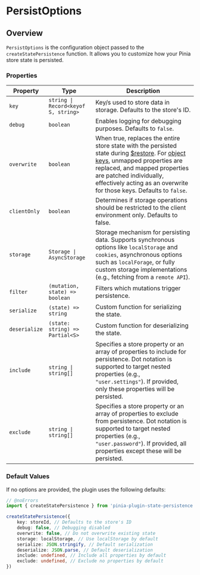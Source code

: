 # PersistOptions

## Overview

`PersistOptions` is the configuration object passed to the `createStatePersistence` function. It allows you to customize how your Pinia store state is persisted.

### Properties

| Property      | Type                                | Description                                                                                                                                                                                                                                                                                                                                          |
|---------------|-------------------------------------|------------------------------------------------------------------------------------------------------------------------------------------------------------------------------------------------------------------------------------------------------------------------------------------------------------------------------------------------------|
| `key`         | `string \| Record<keyof S, string>` | Key/s used to store data in storage. Defaults to the store's ID.                                                                                                                                                                                                                                                                                     |
| `debug`       | `boolean`                           | Enables logging for debugging purposes. Defaults to `false`.                                                                                                                                                                                                                                                                                         |
| `overwrite`   | `boolean`                           | When true, replaces the entire store state with the persisted state during [$restore](/guide/advance-usage.md#restore). For [object keys](/guide/advance-usage.md#object-key-persistence), unmapped properties are replaced, and mapped properties are patched individually, effectively acting as an overwrite for those keys. Defaults to `false`. |
| `clientOnly`  | `boolean`                           | Determines if storage operations should be restricted to the client environment only. Defaults to false.                                                                                                                                                                                                                                             |
| `storage`     | `Storage \| AsyncStorage`           | Storage mechanism for persisting data. Supports synchronous options like `localStorage` and `cookies`, asynchronous options such as `localForage`, or fully custom storage implementations (e.g., fetching from a `remote API`).                                                                                                                     |
| `filter`      | `(mutation, state) => boolean`      | Filters which mutations trigger persistence.                                                                                                                                                                                                                                                                                                         |
| `serialize`   | `(state) => string`                 | Custom function for serializing the state.                                                                                                                                                                                                                                                                                                           |
| `deserialize` | `(state: string) => Partial<S>`     | Custom function for deserializing the state.                                                                                                                                                                                                                                                                                                         |
| `include`     | `string \| string[]`                | Specifies a store property or an array of properties to include for persistence. Dot notation is supported to target nested properties (e.g., `"user.settings"`). If provided, only these properties will be persisted.                                                                                                                                                                    |
| `exclude`     | `string \| string[]`                | Specifies a store property or an array of properties to exclude from persistence. Dot notation is supported to target nested properties (e.g., `"user.password"`). If provided, all properties except these will be persisted.                                                                                                                                                            |

### Default Values

If no options are provided, the plugin uses the following defaults:

```ts twoslash
// @noErrors
import { createStatePersistence } from 'pinia-plugin-state-persistence'

createStatePersistence({
	key: storeId, // Defaults to the store's ID
	debug: false, // Debugging disabled
	overwrite: false, // Do not overwrite existing state
	storage: localStorage, // Use localStorage by default
	serialize: JSON.stringify, // Default serialization
	deserialize: JSON.parse, // Default deserialization
	include: undefined, // Include all properties by default
	exclude: undefined, // Exclude no properties by default
})
```
